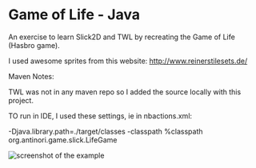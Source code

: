 Game of Life - Java
==========

An exercise to learn Slick2D and TWL by recreating the Game of Life (Hasbro game).  

I used awesome sprites from this website: http://www.reinerstilesets.de/

Maven Notes:

TWL was not in any maven repo so I added the source locally with this project.

TO run in IDE, I used these settings, ie in nbactions.xml:

-Djava.library.path=./target/classes -classpath %classpath org.antinori.game.slick.LifeGame

![screenshot of the example](https://raw.github.com/pantinor/life-game/master/example1.png)